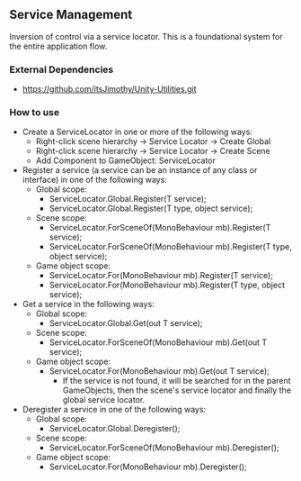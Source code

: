 ## Service Management
Inversion of control via a service locator. This is a foundational system for the entire application flow.

### External Dependencies
- https://github.com/itsJimothy/Unity-Utilities.git

### How to use
- Create a ServiceLocator in one or more of the following ways:
    - Right-click scene hierarchy -> Service Locator -> Create Global
    - Right-click scene hierarchy -> Service Locator -> Create Scene
    - Add Component to GameObject: ServiceLocator
- Register a service (a service can be an instance of any class or interface) in one of the following ways:
    - Global scope:
        - ServiceLocator.Global.Register<T>(T service);
        - ServiceLocator.Global.Register(T type, object service);
    - Scene scope:
        - ServiceLocator.ForSceneOf(MonoBehaviour mb).Register<T>(T service);
        - ServiceLocator.ForSceneOf(MonoBehaviour mb).Register(T type, object service);
    - Game object scope:
        - ServiceLocator.For(MonoBehaviour mb).Register<T>(T service);
        - ServiceLocator.For(MonoBehaviour mb).Register(T type, object service);
- Get a service in the following ways:
    - Global scope:
        - ServiceLocator.Global.Get(out T service);
    - Scene scope:
        - ServiceLocator.ForSceneOf(MonoBehaviour mb).Get(out T service);
    - Game object scope:
        - ServiceLocator.For(MonoBehaviour mb).Get(out T service);
            - If the service is not found, it will be searched for in the parent GameObjects, then the scene's service locator and finally the global service locator.
- Deregister a service in one of the following ways:
    - Global scope:
        - ServiceLocator.Global.Deregister<T>();
    - Scene scope:
        - ServiceLocator.ForSceneOf(MonoBehaviour mb).Deregister<T>();
    - Game object scope:
        - ServiceLocator.For(MonoBehaviour mb).Deregister<T>();